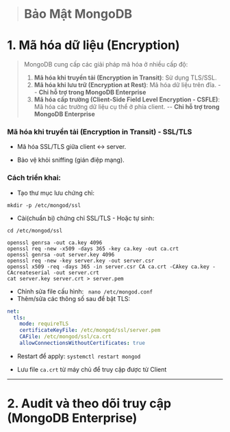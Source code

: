 > # Bảo Mật MongoDB 

# 1. Mã hóa dữ liệu (Encryption)
> MongoDB cung cấp các giải pháp mã hóa ở nhiều cấp độ:
> 
> 1. **Mã hóa khi truyền tải (Encryption in Transit)**: Sử dụng TLS/SSL.
> 2. **Mã hóa khi lưu trữ (Encryption at Rest)**: Mã hóa dữ liệu trên đĩa. -- **Chỉ hỗ trợ trong MongoDB Enterprise**
> 3. **Mã hóa cấp trường (Client-Side Field Level Encryption - CSFLE)**: Mã hóa các trường dữ liệu cụ thể ở phía client. -- **Chỉ hỗ trợ trong MongoDB Enterprise**

### Mã hóa khi truyền tải (Encryption in Transit) - SSL/TLS
- Mã hóa SSL/TLS giữa client ↔ server.

- Bảo vệ khỏi sniffing (gián điệp mạng).

### Cách triển khai:
- Tạo thư mục lưu chứng chỉ:
```bash!
mkdir -p /etc/mongod/ssl
```
- Cài(chuẩn bị) chứng chỉ SSL/TLS - Hoặc tự sinh:
```bash=
cd /etc/mongod/ssl

openssl genrsa -out ca.key 4096
openssl req -new -x509 -days 365 -key ca.key -out ca.crt 
openssl genrsa -out server.key 4096
openssl req -new -key server.key -out server.csr 
openssl x509 -req -days 365 -in server.csr CA ca.crt -CAkey ca.key -CAcreateserial -out server.crt
cat server.key server.crt > server.pem
```
- Chỉnh sửa file cấu hình: ` nano /etc/mongod.conf`
- Thêm/sửa các thông số sau để bật TLS:
```yaml
net:
  tls:
 	mode: requireTLS
 	certificateKeyFile: /etc/mongod/ssl/server.pem
 	CAFile: /etc/mongod/ssl/ca.crt
 	allowConnectionsWithoutCertificates: true
```
- Restart để apply: ` systemctl restart mongod `

- Lưu file `ca.crt` từ máy chủ để truy cập được từ Client


---
# 2. Audit và theo dõi truy cập (MongoDB Enterprise)
# 

